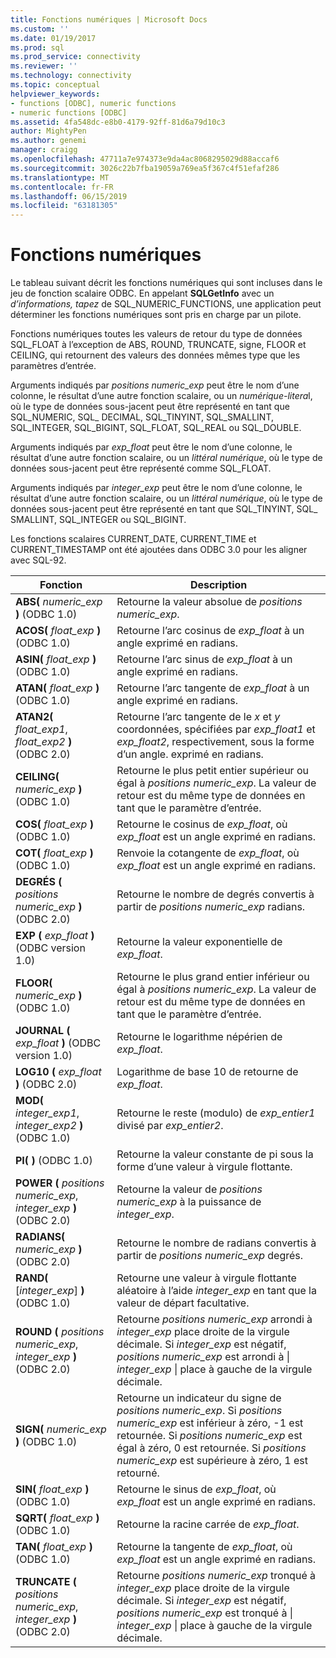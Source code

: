 ```yaml
---
title: Fonctions numériques | Microsoft Docs
ms.custom: ''
ms.date: 01/19/2017
ms.prod: sql
ms.prod_service: connectivity
ms.reviewer: ''
ms.technology: connectivity
ms.topic: conceptual
helpviewer_keywords:
- functions [ODBC], numeric functions
- numeric functions [ODBC]
ms.assetid: 4fa548dc-e8b0-4179-92ff-81d6a79d10c3
author: MightyPen
ms.author: genemi
manager: craigg
ms.openlocfilehash: 47711a7e974373e9da4ac8068295029d88accaf6
ms.sourcegitcommit: 3026c22b7fba19059a769ea5f367c4f51efaf286
ms.translationtype: MT
ms.contentlocale: fr-FR
ms.lasthandoff: 06/15/2019
ms.locfileid: "63181305"
---
```

# <a name="numeric-functions"></a>Fonctions numériques
Le tableau suivant décrit les fonctions numériques qui sont incluses dans le jeu de fonction scalaire ODBC. En appelant **SQLGetInfo** avec un *d’informations, tapez* de SQL_NUMERIC_FUNCTIONS, une application peut déterminer les fonctions numériques sont pris en charge par un pilote.  
  
 Fonctions numériques toutes les valeurs de retour du type de données SQL_FLOAT à l’exception de ABS, ROUND, TRUNCATE, signe, FLOOR et CEILING, qui retournent des valeurs des données mêmes type que les paramètres d’entrée.  
  
 Arguments indiqués par *positions numeric_exp* peut être le nom d’une colonne, le résultat d’une autre fonction scalaire, ou un *numérique-litera*l, où le type de données sous-jacent peut être représenté en tant que SQL_NUMERIC, SQL_ DECIMAL, SQL_TINYINT, SQL_SMALLINT, SQL_INTEGER, SQL_BIGINT, SQL_FLOAT, SQL_REAL ou SQL_DOUBLE.  
  
 Arguments indiqués par *exp_float* peut être le nom d’une colonne, le résultat d’une autre fonction scalaire, ou un *littéral numérique*, où le type de données sous-jacent peut être représenté comme SQL_FLOAT.  
  
 Arguments indiqués par *integer_exp* peut être le nom d’une colonne, le résultat d’une autre fonction scalaire, ou un *littéral numérique*, où le type de données sous-jacent peut être représenté en tant que SQL_TINYINT, SQL_ SMALLINT, SQL_INTEGER ou SQL_BIGINT.  
  
 Les fonctions scalaires CURRENT_DATE, CURRENT_TIME et CURRENT_TIMESTAMP ont été ajoutées dans ODBC 3.0 pour les aligner avec SQL-92.  
  
|Fonction|Description|  
|--------------|-----------------|  
|**ABS(** _numeric_exp_ **)**  (ODBC 1.0)|Retourne la valeur absolue de *positions numeric_exp*.|  
|**ACOS(** _float_exp_ **)**  (ODBC 1.0)|Retourne l’arc cosinus de *exp_float* à un angle exprimé en radians.|  
|**ASIN(** _float_exp_ **)**  (ODBC 1.0)|Retourne l’arc sinus de *exp_float* à un angle exprimé en radians.|  
|**ATAN(** _float_exp_ **)**  (ODBC 1.0)|Retourne l’arc tangente de *exp_float* à un angle exprimé en radians.|  
|**ATAN2(** _float_exp1_, _float_exp2_ **)**  (ODBC 2.0)|Retourne l’arc tangente de le *x* et *y* coordonnées, spécifiées par *exp_float1* et *exp_float2*, respectivement, sous la forme d’un angle. exprimé en radians.|  
|**CEILING(** _numeric_exp_ **)**  (ODBC 1.0)|Retourne le plus petit entier supérieur ou égal à *positions numeric_exp*. La valeur de retour est du même type de données en tant que le paramètre d’entrée.|  
|**COS(** _float_exp_ **)**  (ODBC 1.0)|Retourne le cosinus de *exp_float*, où *exp_float* est un angle exprimé en radians.|  
|**COT(** _float_exp_ **)**  (ODBC 1.0)|Renvoie la cotangente de *exp_float*, où *exp_float* est un angle exprimé en radians.|  
|**DEGRÉS (** _positions numeric_exp_ **)** (ODBC 2.0)|Retourne le nombre de degrés convertis à partir de *positions numeric_exp* radians.|  
|**EXP (** _exp_float_ **)** (ODBC version 1.0)|Retourne la valeur exponentielle de *exp_float*.|  
|**FLOOR(** _numeric_exp_ **)**  (ODBC 1.0)|Retourne le plus grand entier inférieur ou égal à *positions numeric_exp*. La valeur de retour est du même type de données en tant que le paramètre d’entrée.|  
|**JOURNAL (** _exp_float_ **)** (ODBC version 1.0)|Retourne le logarithme népérien de *exp_float*.|  
|**LOG10 (** _exp_float_ **)** (ODBC 2.0)|Logarithme de base 10 de retourne de *exp_float*.|  
|**MOD(** _integer_exp1_, _integer_exp2_ **)**  (ODBC 1.0)|Retourne le reste (modulo) de *exp_entier1* divisé par *exp_entier2*.|  
|**PI( )**  (ODBC 1.0)|Retourne la valeur constante de pi sous la forme d’une valeur à virgule flottante.|  
|**POWER (** _positions numeric_exp_, _integer_exp_ **)** (ODBC 2.0)|Retourne la valeur de *positions numeric_exp* à la puissance de *integer_exp*.|  
|**RADIANS(** _numeric_exp_ **)**  (ODBC 2.0)|Retourne le nombre de radians convertis à partir de *positions numeric_exp* degrés.|  
|**RAND(** [*integer_exp*] **)**  (ODBC 1.0)|Retourne une valeur à virgule flottante aléatoire à l’aide *integer_exp* en tant que la valeur de départ facultative.|  
|**ROUND (** _positions numeric_exp_, _integer_exp_ **)** (ODBC 2.0)|Retourne *positions numeric_exp* arrondi à *integer_exp* place droite de la virgule décimale. Si *integer_exp* est négatif, *positions numeric_exp* est arrondi à &#124; *integer_exp* &#124; place à gauche de la virgule décimale.|  
|**SIGN(** _numeric_exp_ **)**  (ODBC 1.0)|Retourne un indicateur du signe de *positions numeric_exp*. Si *positions numeric_exp* est inférieur à zéro, -1 est retournée. Si *positions numeric_exp* est égal à zéro, 0 est retournée. Si *positions numeric_exp* est supérieure à zéro, 1 est retourné.|  
|**SIN(** _float_exp_ **)**  (ODBC 1.0)|Retourne le sinus de *exp_float*, où *exp_float* est un angle exprimé en radians.|  
|**SQRT(** _float_exp_ **)**  (ODBC 1.0)|Retourne la racine carrée de *exp_float*.|  
|**TAN(** _float_exp_ **)**  (ODBC 1.0)|Retourne la tangente de *exp_float*, où *exp_float* est un angle exprimé en radians.|  
|**TRUNCATE (** _positions numeric_exp_, _integer_exp_ **)** (ODBC 2.0)|Retourne *positions numeric_exp* tronqué à *integer_exp* place droite de la virgule décimale. Si *integer_exp* est négatif, *positions numeric_exp* est tronqué à &#124; *integer_exp* &#124; place à gauche de la virgule décimale.|
